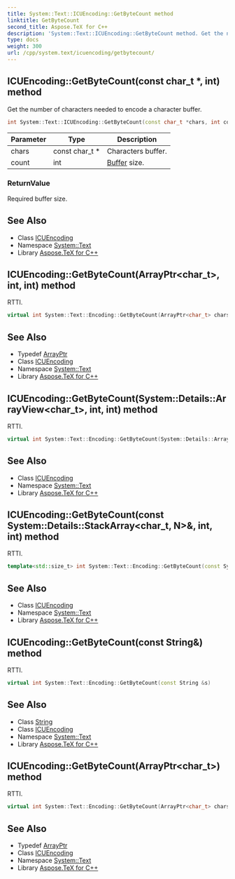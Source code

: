 ```yaml
---
title: System::Text::ICUEncoding::GetByteCount method
linktitle: GetByteCount
second_title: Aspose.TeX for C++
description: 'System::Text::ICUEncoding::GetByteCount method. Get the number of characters needed to encode a character buffer in C++.'
type: docs
weight: 300
url: /cpp/system.text/icuencoding/getbytecount/
---
```

## ICUEncoding::GetByteCount(const char_t *, int) method


Get the number of characters needed to encode a character buffer.

```cpp
int System::Text::ICUEncoding::GetByteCount(const char_t *chars, int count) override
```


| Parameter | Type | Description |
| --- | --- | --- |
| chars | const char_t * | Characters buffer. |
| count | int | [Buffer](../../../system/buffer/) size. |

### ReturnValue

Required buffer size.

## See Also

* Class [ICUEncoding](../)
* Namespace [System::Text](../../)
* Library [Aspose.TeX for C++](../../../)
## ICUEncoding::GetByteCount(ArrayPtr\<char_t\>, int, int) method


RTTI.

```cpp
virtual int System::Text::Encoding::GetByteCount(ArrayPtr<char_t> chars, int index, int count)
```

## See Also

* Typedef [ArrayPtr](../../../system/arrayptr/)
* Class [ICUEncoding](../)
* Namespace [System::Text](../../)
* Library [Aspose.TeX for C++](../../../)
## ICUEncoding::GetByteCount(System::Details::ArrayView\<char_t\>, int, int) method


RTTI.

```cpp
virtual int System::Text::Encoding::GetByteCount(System::Details::ArrayView<char_t> chars, int index, int count)
```

## See Also

* Class [ICUEncoding](../)
* Namespace [System::Text](../../)
* Library [Aspose.TeX for C++](../../../)
## ICUEncoding::GetByteCount(const System::Details::StackArray\<char_t, N\>\&, int, int) method


RTTI.

```cpp
template<std::size_t> int System::Text::Encoding::GetByteCount(const System::Details::StackArray<char_t, N> &chars, int index, int count)
```

## See Also

* Class [ICUEncoding](../)
* Namespace [System::Text](../../)
* Library [Aspose.TeX for C++](../../../)
## ICUEncoding::GetByteCount(const String\&) method


RTTI.

```cpp
virtual int System::Text::Encoding::GetByteCount(const String &s)
```

## See Also

* Class [String](../../../system/string/)
* Class [ICUEncoding](../)
* Namespace [System::Text](../../)
* Library [Aspose.TeX for C++](../../../)
## ICUEncoding::GetByteCount(ArrayPtr\<char_t\>) method


RTTI.

```cpp
virtual int System::Text::Encoding::GetByteCount(ArrayPtr<char_t> chars)
```

## See Also

* Typedef [ArrayPtr](../../../system/arrayptr/)
* Class [ICUEncoding](../)
* Namespace [System::Text](../../)
* Library [Aspose.TeX for C++](../../../)
